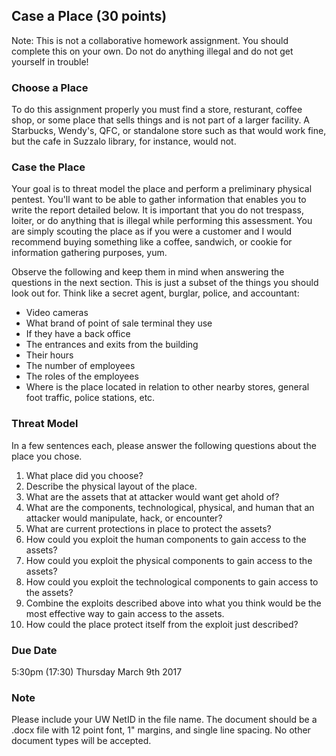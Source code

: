 ## Case a Place (30 points)

Note: This is not a collaborative homework assignment. You should complete this on your own. Do not do anything illegal and do not get yourself in trouble!

### Choose a Place
To do this assignment properly you must find a store, resturant, coffee shop, or some place that sells things and is not part of a larger facility. A Starbucks, Wendy's, QFC, or standalone store such as that would work fine, but the cafe in Suzzalo library, for instance, would not.

### Case the Place
Your goal is to threat model the place and perform a preliminary physical pentest. You'll want to be able to gather information that enables you to write the report detailed below. It is important that you do not trespass, loiter, or do anything that is illegal while performing this assessment. You are simply scouting the place as if you were a customer and I would recommend buying something like a coffee, sandwich, or cookie for information gathering purposes, yum.

Observe the following and keep them in mind when answering the questions in the next section. This is just a subset of the things you should look out for. Think like a secret agent, burglar, police, and accountant:
- Video cameras
- What brand of point of sale terminal they use
- If they have a back office
- The entrances and exits from the building
- Their hours
- The number of employees
- The roles of the employees
- Where is the place located in relation to other nearby stores, general foot traffic, police stations, etc.

### Threat Model
In a few sentences each, please answer the following questions about the place you chose.

1. What place did you choose?
2. Describe the physical layout of the place.
3. What are the assets that at attacker would want get ahold of?
4. What are the components, technological, physical, and human that an attacker would manipulate, hack, or encounter?
5. What are current protections in place to protect the assets?
6. How could you exploit the human components to gain access to the assets?
7. How could you exploit the physical components to gain access to the assets?
8. How could you exploit the technological components to gain access to the assets?
9. Combine the exploits described above into what you think would be the most effective way to gain access to the assets.
10. How could the place protect itself from the exploit just described?

### Due Date
5:30pm (17:30) Thursday March 9th 2017

### Note
Please include your UW NetID in the file name. The document should be a .docx file with 12 point font, 1" margins, and single line spacing. No other document types will be accepted.